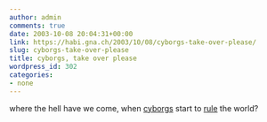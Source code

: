 ```yaml
---
author: admin
comments: true
date: 2003-10-08 20:04:31+00:00
link: https://habi.gna.ch/2003/10/08/cyborgs-take-over-please/
slug: cyborgs-take-over-please
title: cyborgs, take over please
wordpress_id: 302
categories:
- none
---
```


where the hell have we come, when [cyborgs](https://imdb.com/name/nm0000216/) start to [rule](http://www.cnn.com/2003/ALLPOLITICS/10/08/recall.main/index.html) the world?
